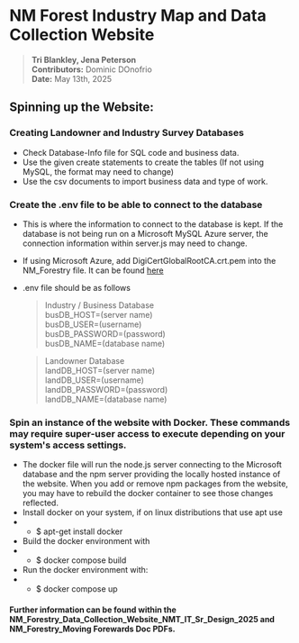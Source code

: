 # NM Forest Industry Map and Data Collection Website

> **Tri Blankley, Jena Peterson**  
> **Contributors:** Dominic DOnofrio  
> **Date:** May 13th, 2025

## Spinning up the Website:

### Creating Landowner and Industry Survey Databases

- Check Database-Info file for SQL code and business data.
- Use the given create statements to create the tables (If not using MySQL, the format may need to change)
- Use the csv documents to import business data and type of work. 

### Create the .env file to be able to connect to the database

- This is where the information to connect to the database is kept. If the database is not being run on a Microsoft MySQL Azure server, the connection information within server.js may need to change.
- If using Microsoft Azure, add DigiCertGlobalRootCA.crt.pem into the NM_Forestry file. It can be found [here](https://learn.microsoft.com/en-us/azure/mysql/flexible-server/how-to-connect-tls-ssl#download-the-public-ssl-certificate)
- .env file should be as follows

  > Industry / Business Database  
  > busDB_HOST=(server name)  
  > busDB_USER=(username)  
  > busDB_PASSWORD=(password)  
  > busDB_NAME=(database name)

  > Landowner Database  
  > landDB_HOST=(server name)  
  > landDB_USER=(username)  
  > landDB_PASSWORD=(password)  
  > landDB_NAME=(database name)


### Spin an instance of the website with Docker. These commands may require super-user access to execute depending on your system's access settings.

- The docker file will run the node.js server connecting to the Microsoft database and the npm server providing the locally hosted instance of the website. When you add or remove npm packages from the website, you may have to rebuild the docker container to see those changes reflected.
- Install docker on your system, if on linux distributions that use apt use
- - $ apt-get install docker
- Build the docker environment with
- - $ docker compose build
- Run the docker environment with:
- - $ docker compose up
 
#### Further information can be found within the NM_Forestry_Data_Collection_Website_NMT_IT_Sr_Design_2025 and NM_Forestry_Moving Forewards Doc PDFs.
